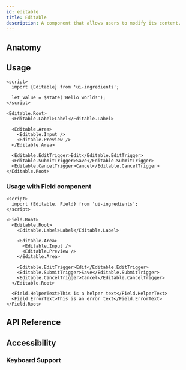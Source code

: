 ```yaml
---
id: editable
title: Editable
description: A component that allows users to modify its content.
---
```


<demo>

## Anatomy

<anatomy>

## Usage

```svelte
<script>
  import {Editable} from 'ui-ingredients';

  let value = $state('Hello world!');
</script>

<Editable.Root>
  <Editable.Label>Label</Editable.Label>

  <Editable.Area>
    <Editable.Input />
    <Editable.Preview />
  </Editable.Area>

  <Editable.EditTrigger>Edit</Editable.EditTrigger>
  <Editable.SubmitTrigger>Save</Editable.SubmitTrigger>
  <Editable.CancelTrigger>Cancel</Editable.CancelTrigger>
</Editable.Root>
```

### Usage with Field component

```svelte
<script>
  import {Editable, Field} from 'ui-ingredients';
</script>

<Field.Root>
  <Editable.Root>
    <Editable.Label>Label</Editable.Label>

    <Editable.Area>
      <Editable.Input />
      <Editable.Preview />
    </Editable.Area>

    <Editable.EditTrigger>Edit</Editable.EditTrigger>
    <Editable.SubmitTrigger>Save</Editable.SubmitTrigger>
    <Editable.CancelTrigger>Cancel</Editable.CancelTrigger>
  </Editable.Root>

  <Field.HelperText>This is a helper text</Field.HelperText>
  <Field.ErrorText>This is an error text</Field.ErrorText>
</Field.Root>
```

## API Reference

<api>

## Accessibility

### Keyboard Support

<keyboard-support>

